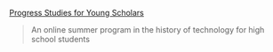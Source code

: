 [Progress Studies for Young Scholars](https://progressstudies.school/)

> An online summer program in the history of technology for high school students
